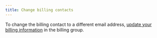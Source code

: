 ```yaml
---
title: Change billing contacts
---
```


To change the billing contact to a different email address,
[update your billing information](/docs/platform/howto/use-billing-groups) in the billing group.
